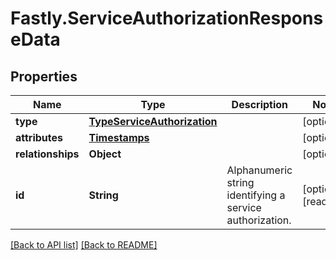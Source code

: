 # Fastly.ServiceAuthorizationResponseData

## Properties

Name | Type | Description | Notes
------------ | ------------- | ------------- | -------------
**type** | [**TypeServiceAuthorization**](TypeServiceAuthorization.md) |  | [optional] 
**attributes** | [**Timestamps**](Timestamps.md) |  | [optional] 
**relationships** | **Object** |  | [optional] 
**id** | **String** | Alphanumeric string identifying a service authorization. | [optional] [readonly] 



[[Back to API list]](../../README.md#endpoints) [[Back to README]](../../README.md)
